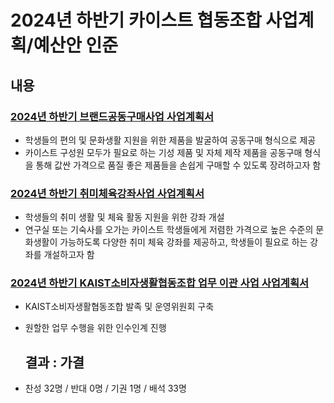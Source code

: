 2024년 하반기 카이스트 협동조합 사업계획/예산안 인준
===

## 내용

### [2024년 하반기 브랜드공동구매사업 사업계획서](협동조합_브랜드공동구매_사업계획서.md)
- 학생들의 편의 및 문화생활 지원을 위한 제품을 발굴하여 공동구매 형식으로 제공
- 카이스트 구성원 모두가 필요로 하는 기성 제품 및 자체 제작 제품을 공동구매 형식을 통해 값싼 가격으로 품질 좋은 제품들을 손쉽게 구매할 수 있도록 장려하고자 함


### [2024년 하반기 취미체육강좌사업 사업계획서](협동조합_취미체육_사업계획서.md)
- 학생들의 취미 생활 및 체육 활동 지원을 위한 강좌 개설
- 연구실 또는 기숙사를 오가는 카이스트 학생들에게 저렴한 가격으로 높은 수준의 문화생활이 가능하도록 다양한 취미 체육 강좌를 제공하고, 학생들이 필요로 하는 강좌를 개설하고자 함

### [2024년 하반기 KAIST소비자생활협동조합 업무 이관 사업 사업계획서](협동조합_이관사업_사업계획서.md)
- KAIST소비자생활협동조합 발족 및 운영위원회 구축
- 원할한 업무 수행을 위한 인수인계 진행

  ## 결과 : 가결
- 찬성 32명 / 반대 0명 / 기권 1명 / 배석 33명
